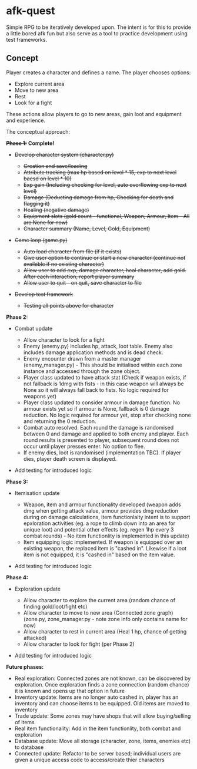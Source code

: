 # afk-quest

Simple RPG to be iteratively developed upon. The intent is for this to provide a little bored afk fun but also serve as a tool to practice development using test frameworks.

## Concept
Player creates a character and defines a name. The player chooses options:
- Explore current area
- Move to new area
- Rest
- Look for a fight

These actions allow players to go to new areas, gain loot and equipment and experience.

The conceptual approach:

~~**Phase 1:**~~ **Complete!**
- ~~Develop character system (character.py)~~
    - ~~Creation and save/loading~~
    - ~~Attribute tracking (max hp based on level * 15, exp to next level baesd on level * 10)~~
    - ~~Exp gain (Including checking for level, auto overflowing exp to next level)~~
    - ~~Damage (Deducting damage from hp, Checking for death and flagging it)~~
    - ~~Healing (negative damage)~~
    - ~~Equipment slots (gold count - functional, Weapon, Armour, Item - All are None for now)~~
    - ~~Character summary (Name, Level, Gold, Equipment)~~


- ~~Game loop (game.py)~~
    - ~~Auto load character from file (if it exists)~~
    - ~~Give user option to continue or start a new character (continue not available if no existing character)~~
    - ~~Allow user to add exp, damage character, heal character, add gold. After each interaction, report player summary~~
    - ~~Allow user to quit - on quit, save character to file~~


- ~~Develop test framework~~
    - ~~Testing all points above for character~~

**Phase 2:**
- Combat update
    - Allow character to look for a fight
    - Enemy (enemy.py) includes hp, attack, loot table. Enemy also includes damage application methods and is dead check.
    - Enemy encounter drawn from a master manager (enemy_manager.py) - This should be initialised within each zone instance and accessed through the zone object.
    - Player class updated to have attack stat (Check if weapon exists, if not fallback is 1dmg with fists - in this case weapon will always be None so it will always fall back to fists. No logic required for weapons yet)
    - Player class updated to consider armour in damage function. No armour exists yet so if armour is None, fallback is 0 damage reduction. No logic required for armour yet, stop after checking none and returning the 0 reduction.
    - Combat auto resolved. Each round the damage is randomised between 0 and damage and applied to both enemy and player. Each round results is presented to player, subsequent round does not occur until player presses enter. No option to flee.
    - If enemy dies, loot is randomised (implementation TBC). If player dies, player death screen is displayed.

- Add testing for introduced logic

**Phase 3:**
- Itemisation update
    - Weapon, item and armour functionality developed (weapon adds dmg when getting attack value, armour provides dmg reduction during on damage calculations, item functionlaity intent is to support epxloration activities (eg. a rope to climb down into an area for unique loot) and potential other effects (eg. regen 1hp every 3 combat rounds) - No item functionlity is implemented in this update)
    - Item equipping logic implemented. If weapon is equipped over an existing weapon, the replaced item is "cashed in". Likewise if a loot item is not equipped, it is "cashed in" based on the item value.

- Add testing for introduced logic

**Phase 4:**
- Exploration update
    - Allow character to explore the current area (random chance of finding gold/loot/fight etc)
    - Allow character to move to new area (Connected zone graph) (zone.py, zone_manager.py - note zone info only contains name for now)
    - Allow character to rest in current area (Heal 1 hp, chance of getting attacked)
    - Allow character to  look for fight (per Phase 2)

- Add testing for introduced logic

**Future phases:**
- Real exploration: Connected zones are not known, can be discovered by exploration. Once exploration finds a zone connection (random chance) it is known and opens up that option in future
- Inventory update: Items are no longer auto cashed in, player has an inventory and can choose items to be equipped. Old items are moved to inventory
- Trade update: Some zones may have shops that will allow buying/selling of items
- Real item functionality: Add in the item functionlity, both combat and exploration
- Database update: Move all storage (character, zone, items, enemies etc) to database
- Connected update: Refactor to be server based; individual users are given a unique access code to access/create thier characters
